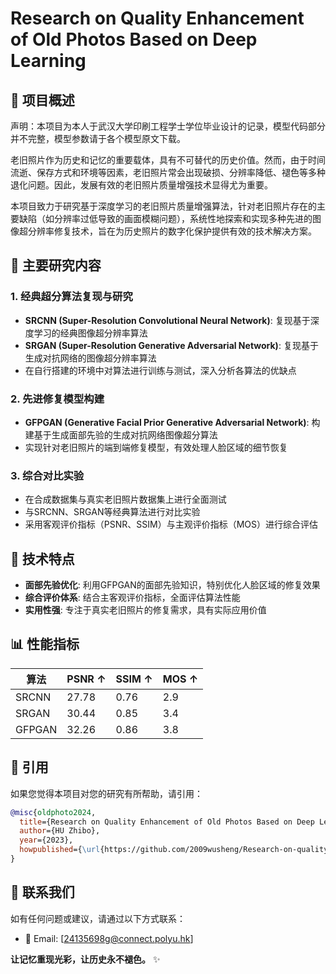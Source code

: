 
# Research on Quality Enhancement of Old Photos Based on Deep Learning

## 📖 项目概述

声明：本项目为本人于武汉大学印刷工程学士学位毕业设计的记录，模型代码部分并不完整，模型参数请于各个模型原文下载。

老旧照片作为历史和记忆的重要载体，具有不可替代的历史价值。然而，由于时间流逝、保存方式和环境等因素，老旧照片常会出现破损、分辨率降低、褪色等多种退化问题。因此，发展有效的老旧照片质量增强技术显得尤为重要。

本项目致力于研究基于深度学习的老旧照片质量增强算法，针对老旧照片存在的主要缺陷（如分辨率过低导致的画面模糊问题），系统性地探索和实现多种先进的图像超分辨率修复技术，旨在为历史照片的数字化保护提供有效的技术解决方案。

## 🎯 主要研究内容

### 1. 经典超分算法复现与研究
- **SRCNN (Super-Resolution Convolutional Neural Network)**: 复现基于深度学习的经典图像超分辨率算法 
- **SRGAN (Super-Resolution Generative Adversarial Network)**: 复现基于生成对抗网络的图像超分辨率算法 
- 在自行搭建的环境中对算法进行训练与测试，深入分析各算法的优缺点

### 2. 先进修复模型构建
- **GFPGAN (Generative Facial Prior Generative Adversarial Network)**: 构建基于生成面部先验的生成对抗网络图像超分算法
- 实现针对老旧照片的端到端修复模型，有效处理人脸区域的细节恢复

### 3. 综合对比实验
- 在合成数据集与真实老旧照片数据集上进行全面测试
- 与SRCNN、SRGAN等经典算法进行对比实验
- 采用客观评价指标（PSNR、SSIM）与主观评价指标（MOS）进行综合评估

## 🚀 技术特点

- **面部先验优化**: 利用GFPGAN的面部先验知识，特别优化人脸区域的修复效果
- **综合评价体系**: 结合主客观评价指标，全面评估算法性能
- **实用性强**: 专注于真实老旧照片的修复需求，具有实际应用价值

## 📊 性能指标

| 算法 | PSNR ↑ | SSIM ↑ | MOS ↑ |
|------|--------|--------|-------|
| SRCNN | 27.78 | 0.76 | 2.9 |
| SRGAN | 30.44 | 0.85 | 3.4 |
| GFPGAN | 32.26 | 0.86 | 3.8 |


## 📝 引用

如果您觉得本项目对您的研究有所帮助，请引用：

```bibtex
@misc{oldphoto2024,
  title={Research on Quality Enhancement of Old Photos Based on Deep Learning},
  author={HU Zhibo},
  year={2023},
  howpublished={\url{https://github.com/2009wusheng/Research-on-quality-enhancement-of-old-photos-based-on-deep-learning}}
}
```

## 📧 联系我们

如有任何问题或建议，请通过以下方式联系：
- 📮 Email: [24135698g@connect.polyu.hk]

**让记忆重现光彩，让历史永不褪色。** ✨
